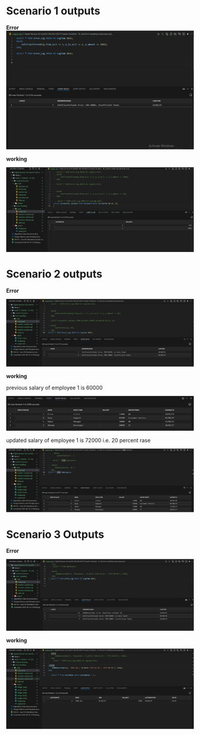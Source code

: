 # Scenario 1 outputs

**Error**
![alt text](Img/image.png)

**working**

![alt text](Img/image-1.png)

# Scenario 2 outputs 

**Error**

![alt text](Img/image-2.png)

**working**

previous salary of employee 1 is 60000

![alt text](Img/image-3.png)

updated salary of employee 1 is 72000 i.e. 20 percent rase 

![alt text](Img/image-4.png)

# Scenario 3 Outputs 

**Error** 

![alt text](Img/image-5.png)

**working** 

![alt text](Img/image-6.png)